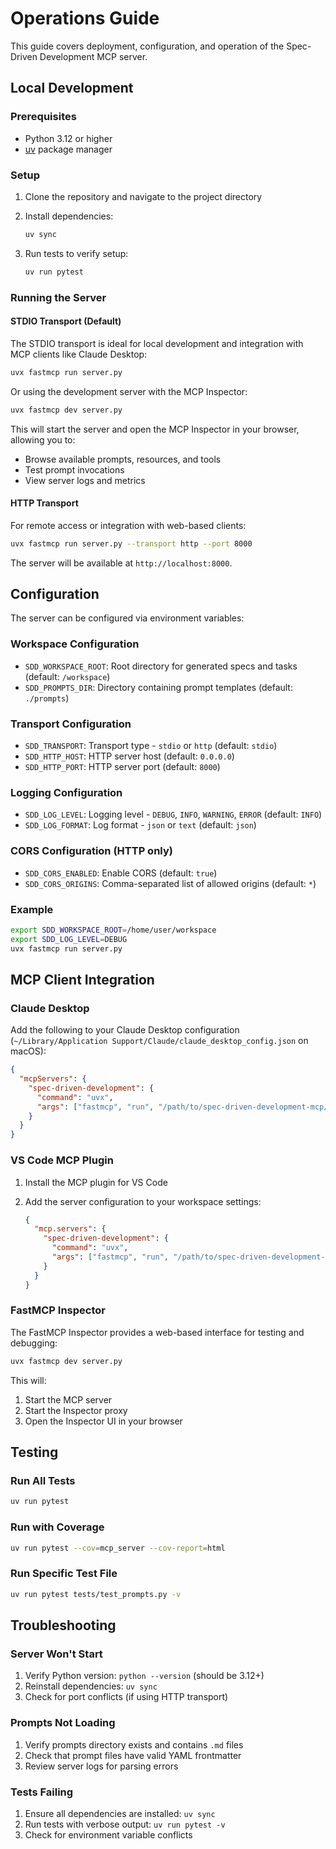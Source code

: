 # Operations Guide

This guide covers deployment, configuration, and operation of the Spec-Driven Development MCP server.

## Local Development

### Prerequisites

- Python 3.12 or higher
- [uv](https://docs.astral.sh/uv/) package manager

### Setup

1. Clone the repository and navigate to the project directory
2. Install dependencies:

   ```bash
   uv sync
   ```

3. Run tests to verify setup:

   ```bash
   uv run pytest
   ```

### Running the Server

#### STDIO Transport (Default)

The STDIO transport is ideal for local development and integration with MCP clients like Claude Desktop:

```bash
uvx fastmcp run server.py
```

Or using the development server with the MCP Inspector:

```bash
uvx fastmcp dev server.py
```

This will start the server and open the MCP Inspector in your browser, allowing you to:

- Browse available prompts, resources, and tools
- Test prompt invocations
- View server logs and metrics

#### HTTP Transport

For remote access or integration with web-based clients:

```bash
uvx fastmcp run server.py --transport http --port 8000
```

The server will be available at `http://localhost:8000`.

## Configuration

The server can be configured via environment variables:

### Workspace Configuration

- `SDD_WORKSPACE_ROOT`: Root directory for generated specs and tasks (default: `/workspace`)
- `SDD_PROMPTS_DIR`: Directory containing prompt templates (default: `./prompts`)

### Transport Configuration

- `SDD_TRANSPORT`: Transport type - `stdio` or `http` (default: `stdio`)
- `SDD_HTTP_HOST`: HTTP server host (default: `0.0.0.0`)
- `SDD_HTTP_PORT`: HTTP server port (default: `8000`)

### Logging Configuration

- `SDD_LOG_LEVEL`: Logging level - `DEBUG`, `INFO`, `WARNING`, `ERROR` (default: `INFO`)
- `SDD_LOG_FORMAT`: Log format - `json` or `text` (default: `json`)

### CORS Configuration (HTTP only)

- `SDD_CORS_ENABLED`: Enable CORS (default: `true`)
- `SDD_CORS_ORIGINS`: Comma-separated list of allowed origins (default: `*`)

### Example

```bash
export SDD_WORKSPACE_ROOT=/home/user/workspace
export SDD_LOG_LEVEL=DEBUG
uvx fastmcp run server.py
```

## MCP Client Integration

### Claude Desktop

Add the following to your Claude Desktop configuration (`~/Library/Application Support/Claude/claude_desktop_config.json` on macOS):

```json
{
  "mcpServers": {
    "spec-driven-development": {
      "command": "uvx",
      "args": ["fastmcp", "run", "/path/to/spec-driven-development-mcp/server.py"]
    }
  }
}
```

### VS Code MCP Plugin

1. Install the MCP plugin for VS Code
2. Add the server configuration to your workspace settings:

   ```json
   {
     "mcp.servers": {
       "spec-driven-development": {
         "command": "uvx",
         "args": ["fastmcp", "run", "/path/to/spec-driven-development-mcp/server.py"]
       }
     }
   }
   ```

### FastMCP Inspector

The FastMCP Inspector provides a web-based interface for testing and debugging:

```bash
uvx fastmcp dev server.py
```

This will:

1. Start the MCP server
2. Start the Inspector proxy
3. Open the Inspector UI in your browser

## Testing

### Run All Tests

```bash
uv run pytest
```

### Run with Coverage

```bash
uv run pytest --cov=mcp_server --cov-report=html
```

### Run Specific Test File

```bash
uv run pytest tests/test_prompts.py -v
```

## Troubleshooting

### Server Won't Start

1. Verify Python version: `python --version` (should be 3.12+)
2. Reinstall dependencies: `uv sync`
3. Check for port conflicts (if using HTTP transport)

### Prompts Not Loading

1. Verify prompts directory exists and contains `.md` files
2. Check that prompt files have valid YAML frontmatter
3. Review server logs for parsing errors

### Tests Failing

1. Ensure all dependencies are installed: `uv sync`
2. Run tests with verbose output: `uv run pytest -v`
3. Check for environment variable conflicts
